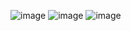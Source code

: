 ![image](https://github.com/user-attachments/assets/7d80ecfd-8473-4552-b71d-fea7b6b80b0b)
![image](https://github.com/user-attachments/assets/d0fe2886-a7b6-4f29-85b4-c4d1fe7090b9)
![image](https://github.com/user-attachments/assets/72353782-a9fa-4d3d-9a94-214193ef4100)

